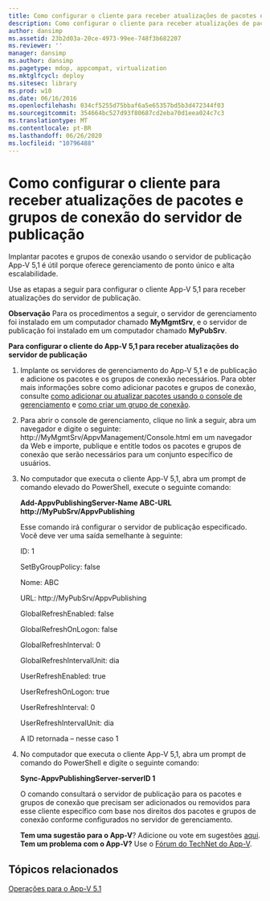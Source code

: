 ```yaml
---
title: Como configurar o cliente para receber atualizações de pacotes e grupos de conexão do servidor de publicação
description: Como configurar o cliente para receber atualizações de pacotes e grupos de conexão do servidor de publicação
author: dansimp
ms.assetid: 23b2d03a-20ce-4973-99ee-748f3b682207
ms.reviewer: ''
manager: dansimp
ms.author: dansimp
ms.pagetype: mdop, appcompat, virtualization
ms.mktglfcycl: deploy
ms.sitesec: library
ms.prod: w10
ms.date: 06/16/2016
ms.openlocfilehash: 034cf5255d75bbaf6a5e65357bd5b3d472344f03
ms.sourcegitcommit: 354664bc527d93f80687cd2eba70d1eea024c7c3
ms.translationtype: MT
ms.contentlocale: pt-BR
ms.lasthandoff: 06/26/2020
ms.locfileid: "10796488"
---
```

# Como configurar o cliente para receber atualizações de pacotes e grupos de conexão do servidor de publicação


Implantar pacotes e grupos de conexão usando o servidor de publicação App-V 5,1 é útil porque oferece gerenciamento de ponto único e alta escalabilidade.

Use as etapas a seguir para configurar o cliente App-V 5,1 para receber atualizações do servidor de publicação.

**Observação**  Para os procedimentos a seguir, o servidor de gerenciamento foi instalado em um computador chamado **MyMgmtSrv**, e o servidor de publicação foi instalado em um computador chamado **MyPubSrv**.

 

**Para configurar o cliente do App-V 5,1 para receber atualizações do servidor de publicação**

1.  Implante os servidores de gerenciamento do App-V 5,1 e de publicação e adicione os pacotes e os grupos de conexão necessários. Para obter mais informações sobre como adicionar pacotes e grupos de conexão, consulte [como adicionar ou atualizar pacotes usando o console de gerenciamento](how-to-add-or-upgrade-packages-by-using-the-management-console-51-gb18030.md) e [como criar um grupo de conexão](how-to-create-a-connection-group51.md).

2.  Para abrir o console de gerenciamento, clique no link a seguir, abra um navegador e digite o seguinte: http://MyMgmtSrv/AppvManagement/Console.html em um navegador da Web e importe, publique e entitle todos os pacotes e grupos de conexão que serão necessários para um conjunto específico de usuários.

3.  No computador que executa o cliente App-V 5,1, abra um prompt de comando elevado do PowerShell, execute o seguinte comando:

    **Add-AppvPublishingServer-Name ABC-URL http://MyPubSrv/AppvPublishing**

    Esse comando irá configurar o servidor de publicação especificado. Você deve ver uma saída semelhante à seguinte:

    ID: 1

    SetByGroupPolicy: false

    Nome: ABC

    URL: http://MyPubSrv/AppvPublishing

    GlobalRefreshEnabled: false

    GlobalRefreshOnLogon: false

    GlobalRefreshInterval: 0

    GlobalRefreshIntervalUnit: dia

    UserRefreshEnabled: true

    UserRefreshOnLogon: true

    UserRefreshInterval: 0

    UserRefreshIntervalUnit: dia

    A ID retornada – nesse caso 1

4.  No computador que executa o cliente App-V 5,1, abra um prompt de comando do PowerShell e digite o seguinte comando:

    **Sync-AppvPublishingServer-serverID 1**

    O comando consultará o servidor de publicação para os pacotes e grupos de conexão que precisam ser adicionados ou removidos para esse cliente específico com base nos direitos dos pacotes e grupos de conexão conforme configurados no servidor de gerenciamento.

    **Tem uma sugestão para o App-V**? Adicione ou vote em sugestões [aqui](http://appv.uservoice.com/forums/280448-microsoft-application-virtualization). **Tem um problema com o App-V?** Use o [Fórum do TechNet do App-V](https://social.technet.microsoft.com/Forums/home?forum=mdopappv).

## Tópicos relacionados


[Operações para o App-V 5.1](operations-for-app-v-51.md)

 

 





